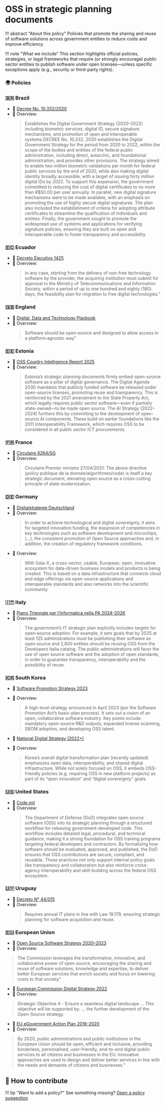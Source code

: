 # OSS in strategic planning documents

!!! abstract "About this policy"
      Policies that promote the sharing and reuse of software solutions across government entities to reduce costs and improve efficiency.
  
!!! note "What we include"
      This section highlights official policies, strategies, or legal frameworks that require (or strongly encourage) public sector entities to publish software under open licenses—unless specific exceptions apply (e.g., security or third-party rights).
      
### 🌍  Policies


### 🇧🇷 Brazil

* 🔗 [Decree No. 10.332/2020](https://www.planalto.gov.br/ccivil_03/_ato2019-2022/2020/decreto/D10332.htm)  
* 📄 Overview:
  > Establishes the Digital Government Strategy (2020–2022) including biometric services, digital ID, secure signature mechanisms, and promotion of open and interoperable systems.DECREE No. 10,332, 2020 establishes the Digital Government Strategy for the period from 2020 to 2022, within the scope of the bodies and entities of the federal public administration, including direct, autarchic, and foundational administration, and provides other provisions. The strategy aimed to enable two million biometric validations per month for federal public services by the end of 2020, while also making digital identity broadly accessible, with a target of issuing forty million digital IDs by 2022. To support this expansion, the government committed to reducing the cost of digital certificates to no more than R$50.00 per user annually. In parallel, new digital signature mechanisms were to be made available, with an emphasis on promoting the use of highly secure digital signatures. The plan also included the establishment of criteria for adopting attribute certificates to streamline the qualification of individuals and entities. Finally, the government sought to promote the widespread use of systems and applications for verifying signature policies, ensuring they are built on open and interoperable code to foster transparency and accessibility.

### 🇪🇨 Ecuador

* 🔗 [Decreto Ejecutivo 1425](https://www.telecomunicaciones.gob.ec/wp-content/uploads/2020/03/Decreto-Ejecutivo-No.-1425-Adquisicion-de-Software.pdf)  
* 📄 Overview:
  >In any case, starting from the delivery of non-free technology software by the provider, the acquiring institution must submit for approval to the Ministry of Telecommunications and Information Society, within a period of up to one hundred and eighty (180) days, the feasibility plan for migration to free digital technologies."


### 🇬🇧 England

* 🔗 [Digital, Data and Technology Playbook](https://www.gov.uk/government/publications/the-digital-data-and-technology-playbook/the-digital-data-and-technology-playbook#:~:text=Software%20should%20be%20open,TCoP)  
* 📄 Overview:
  > Software should be open‑source and designed to allow access in a platform‑agnostic way"

### 🇪🇪 Estonia

* 🔗 [OSS Country Intelligence Report 2025](https://interoperable-europe.ec.europa.eu/sites/default/files/inline-files/OSS%20Country%20Intelligence%20Report%20Estonia%202025.pdf)  
* 📄 Overview:
  > Estonia’s strategic planning documents firmly embed open-source software as a pillar of digital governance. The Digital Agenda 2030 mandates that publicly funded software be released under open-source licenses, promoting reuse and transparency. This is reinforced by the 2021 amendment to the State Property Act, which legally requires public sector software—even if partially state-owned—to be made open source. The AI Strategy (2022–2024) furthers this by committing to the development of open-source AI components. These build on earlier foundations like the 2011 Interoperability Framework, which requires OSS to be considered in all public sector ICT procurements.
 
### 🇫🇷 France

* 🔗 [Circulaire 6264/SG](https://www.legifrance.gouv.fr/circulaire/id/45162#:~:text=Circulaire%20n%C2%B06264%2FSG,algorithmes%20et%20des%20codes%20...)  
* 📄 Overview:
  > Circulaire Premier ministre 27/04/2021: The above directive (policy publique de la donnée/algorithmes/code) is itself a key strategic document, elevating open source as a cross-cutting principle of state modernization.

### 🇩🇪 Germany

* 🔗 [Digitalstrategie Deutschland](https://www.bmv.de/SharedDocs/DE/Anlage/K/presse/063-digitalstrategie.pdf?__blob=publicationFile)  
* 📄 Overview:
  > In order to achieve technological and digital sovereignty, it aims for targeted innovation funding, the expansion of competencies in key technologies such as software development and microchips, (...), the consistent promotion of Open Source approaches and, in addition, the creation of regulatory framework conditions. 
* 📄 Overview:
  >With Gaia-X, a cross-sector, usable, European, open, innovative ecosystem for data-driven business models and products is being created. This is based on a data infrastructure that connects cloud and edge offerings via open-source applications and interoperable standards and also networks into the scientific community

### 🇮🇹 Italy

* 🔗 [Piano Triennale per l’Informatica nella PA 2024–2026](https://docs.italia.it/italia/piano-triennale-ict/pianotriennale-ict-doc/it/2024-2026-agg-2025/index.html)  
* 📄 Overview:
  > The government’s IT strategic plan explicitly includes targets for open‐source adoption. For example, it sets goals that by 2025 at least 125 administrations must be publishing their software as open source and 2,800 entities should be reusing OSS from the Developers Italia catalog. The public administrations will favor the use of open source software and the adoption of open standards, in order to guarantee transparency, interoperability and the possibility of reuse.


### 🇰🇷 South Korea

* 🔗 [Software Promotion Strategy 2023](https://elaw.klri.re.kr/eng_mobile/viewer.do?hseq=62622&type=lawname&key=SOFTWARE+PROMOTION+ACT)  
* 📄 Overview:
  > A high-level strategy announced in April 2023 (per the Software Promotion Act’s basic-plan process). It sets out a vision of an open, collaborative software industry. Key points include mandatory open-source R&D outputs, expanded license scanning, SBOM adoption, and developing OSS talent.

* 🔗 [National Digital Strategy (2022+)](https://www.korea.kr/docViewer/skin/doc.html?fn=304371e308b0bde405404acf2749af85&rs=/docViewer/result/2023.04/21/304371e308b0bde405404acf2749af85)  
* 📄 Overview:
  >Korea’s overall digital transformation plan (recently updated) emphasizes open data, interoperability, and shared digital infrastructure. While not solely focused on OSS, it embeds OSS-friendly policies (e.g. requiring OSS in new platform projects) as part of its “open innovation” and “digital sovereignty” goals.

### 🇺🇸 United States

* 🔗 [Code.mil](https://code.mil/how-to-open-source.html)  
* 📄 Overview:
  >The Department of Defense (DoD) integrates open source software (OSS) into its strategic planning through a structured workflow for releasing government-developed code. This workflow includes detailed legal, procedural, and technical guidance, making it a strong foundation for OSS training programs targeting federal developers and contractors. By formalizing how software should be evaluated, approved, and published, the DoD ensures that OSS contributions are secure, compliant, and reusable. These practices not only support internal policy goals like transparency and collaboration but also reinforce cross-agency interoperability and skill-building across the federal OSS ecosystem.


### 🇺🇾 Uruguay

* 🔗 [Decreto N° 44/015](https://www.impo.com.uy/bases/decretos/44-2015)  
* 📄 Overview:
  > Requires annual IT plans in line with Law 19.179, ensuring strategic planning for software acquisition and reuse.


### 🇪🇺 European Union

* 🔗 [Open Source Software Strategy 2020–2023](https://commission.europa.eu/document/download/97e59978-42c0-4b4a-9406-8f1a86837530_en?filename=en_ec_open_source_strategy_2020-2023.pdf)  
* 📄 Overview:
>The Commission leverages the transformative, innovative, and collaborative power of open source, encouraging the sharing and reuse of software solutions, knowledge and expertise, to deliver better European services that enrich society and focus on lowering costs to that society"

* 🔗 [European Commission Digital Strategy 2022](https://commission.europa.eu/document/download/d699a990-59c2-4ca2-8613-0abbed0962b5_fr?filename=C_2022_4388_1_FR_ACT&prefLang=en)  
* 📄 Overview:
> Strategic Objective 4 - Ensure a seamless digital landscape ... This objective will be supported by: ... the further development of the Open-Source strategy.

* 🔗 [EU eGovernment Action Plan 2016-2020](https://eur-lex.europa.eu/legal-content/EN/TXT/HTML/?uri=CELEX:52016DC0179)  
* 📄 Overview:
>By 2020, public administrations and public institutions in the European Union should be open, efficient and inclusive, providing borderless, personalised, user-friendly, end-to-end digital public services to all citizens and businesses in the EU. Innovative approaches are used to design and deliver better services in line with the needs and demands of citizens and businesses."

## 🤝 How to contribute
  
!!! tip "Want to add a policy?"
      See something missing? [Open a policy suggestion](https://github.com/EL-BID/OSS_policies/issues/new?template=policy-suggestion.yml)